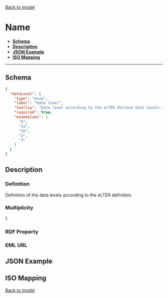 [Back to model](_base.md)

# Name

- **[Schema](#schema)**
- **[Description](#description)**
- **[JSON Example](#json-example)**
- **[ISO Mapping](#iso-mapping)**
---
## Schema
```json
{
  "dataLevel": {
    "type": "enum",
    "label": "Data level",
    "tooltip": "Data level according to the eLTER defined data levels.",
    "required": true,
    "enumValues": [
      "0",
      "1a",
      "1b",
      "2",
      "3"
    ]
  }
}
```
## Description
### Definition
Definition of the data levels according to the eLTER definition.
### Multiplicity
1
### RDF Property
### EML URL

## JSON Example
## ISO Mapping

[Back to model](_base.md)
